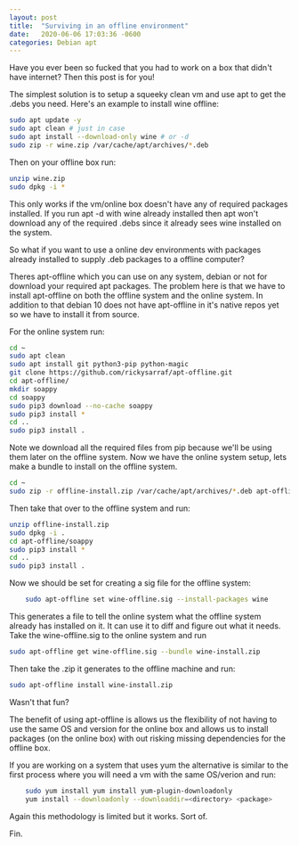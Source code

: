 ```yaml
---
layout: post
title:  "Surviving in an offline environment"
date:   2020-06-06 17:03:36 -0600
categories: Debian apt
---
```


Have you ever been so fucked that you had to work on a box that didn't have internet? Then this post is for you!

The simplest solution is to setup a squeeky clean vm and use apt to get the .debs you need. Here's an example to install wine offline:

```bash
sudo apt update -y 
sudo apt clean # just in case
sudo apt install --download-only wine # or -d
sudo zip -r wine.zip /var/cache/apt/archives/*.deb
```
Then on your offline box run:

```bash
unzip wine.zip
sudo dpkg -i *
```

This only works if the vm/online box doesn't have any of required packages installed. If you run apt -d with wine already installed then apt won't download any of the required .debs since it already sees wine installed on the system.

So what if you want to use a online dev environments with packages already installed to supply .deb packages to a offline computer?

Theres apt-offline which you can use on any system, debian or not for download your required apt packages. The problem here is that we have to install apt-offline on both the offline system and the online system. In addition to that debian 10 does not have apt-offline in it's native repos yet so we have to install it from source. 

For the online system run:
```bash
cd ~
sudo apt clean
sudo apt install git python3-pip python-magic
git clone https://github.com/rickysarraf/apt-offline.git
cd apt-offline/
mkdir soappy
cd soappy
sudo pip3 download --no-cache soappy
sudo pip3 install *
cd ..
sudo pip3 install .

```

Note we download all the required files from pip because we'll be using them later on the offline system. Now we have the online system setup, lets make a bundle to install on the offline system.
```bash
cd ~
sudo zip -r offline-install.zip /var/cache/apt/archives/*.deb apt-offline
```

Then take that over to the offline system and run:
```bash
unzip offline-install.zip
sudo dpkg -i .
cd apt-offline/soappy
sudo pip3 install *
cd ..
sudo pip3 install .
```

Now we should be set for creating a sig file for the offline system:
```bash
	sudo apt-offline set wine-offline.sig --install-packages wine
```

This generates a file to tell the online system what the offline system already has installed on it. It can use it to diff and figure out what it needs. Take the wine-offline.sig to the online system and run
```bash
sudo apt-offline get wine-offline.sig --bundle wine-install.zip
```

Then take the .zip it generates to the offline machine and run:
```bash
sudo apt-offline install wine-install.zip
```

Wasn't that fun?

The benefit of using apt-offline is allows us the flexibility of not having to use the same OS and version for the online box and allows us to install packages (on the online box) with out risking missing dependencies for the offline box.

If you are working on a system that uses yum the alternative is similar to the first process where you will need a vm with the same OS/verion and run:

```bash
	sudo yum install yum install yum-plugin-downloadonly
	yum install --downloadonly --downloaddir=<directory> <package>
```

Again this methodology is limited but it works. Sort of.

Fin.
